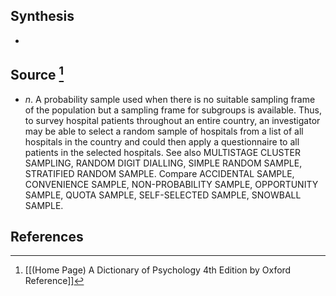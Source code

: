 ## Synthesis
- 
## Source [^1]
- $n$. A probability sample used when there is no suitable sampling frame of the population but a sampling frame for subgroups is available. Thus, to survey hospital patients throughout an entire country, an investigator may be able to select a random sample of hospitals from a list of all hospitals in the country and could then apply a questionnaire to all patients in the selected hospitals. See also MULTISTAGE CLUSTER SAMPLING, RANDOM DIGIT DIALLING, SIMPLE RANDOM SAMPLE, STRATIFIED RANDOM SAMPLE. Compare ACCIDENTAL SAMPLE, CONVENIENCE SAMPLE, NON-PROBABILITY SAMPLE, OPPORTUNITY SAMPLE, QUOTA SAMPLE, SELF-SELECTED SAMPLE, SNOWBALL SAMPLE.
## References

[^1]: [[(Home Page) A Dictionary of Psychology 4th Edition by Oxford Reference]]